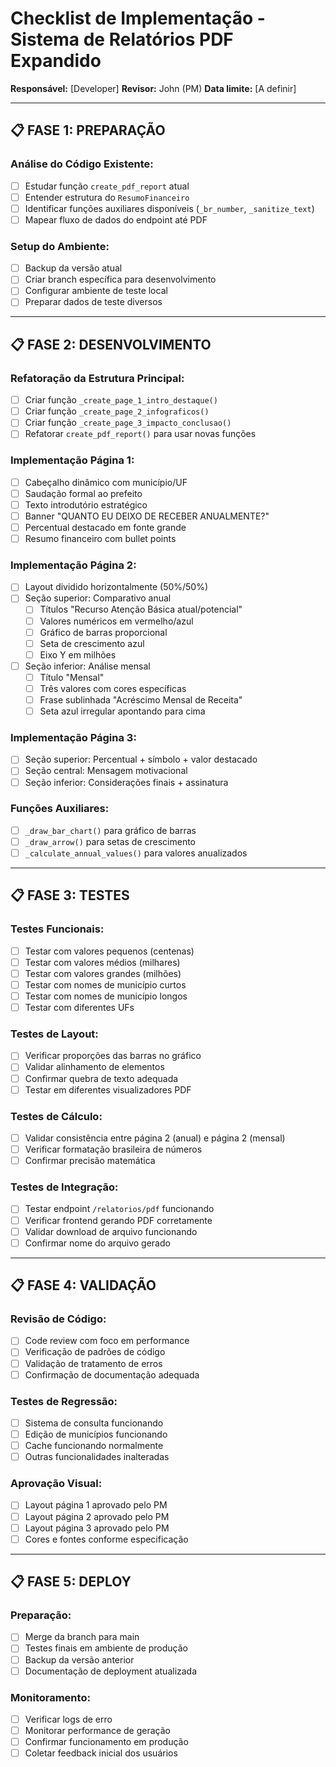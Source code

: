 # Checklist de Implementação - Sistema de Relatórios PDF Expandido

**Responsável:** [Developer]
**Revisor:** John (PM)
**Data limite:** [A definir]

---

## 📋 FASE 1: PREPARAÇÃO

### Análise do Código Existente:
- [ ] Estudar função `create_pdf_report` atual
- [ ] Entender estrutura do `ResumoFinanceiro`
- [ ] Identificar funções auxiliares disponíveis (`_br_number`, `_sanitize_text`)
- [ ] Mapear fluxo de dados do endpoint até PDF

### Setup do Ambiente:
- [ ] Backup da versão atual
- [ ] Criar branch específica para desenvolvimento
- [ ] Configurar ambiente de teste local
- [ ] Preparar dados de teste diversos

---

## 📋 FASE 2: DESENVOLVIMENTO

### Refatoração da Estrutura Principal:
- [ ] Criar função `_create_page_1_intro_destaque()`
- [ ] Criar função `_create_page_2_infograficos()`
- [ ] Criar função `_create_page_3_impacto_conclusao()`
- [ ] Refatorar `create_pdf_report()` para usar novas funções

### Implementação Página 1:
- [ ] Cabeçalho dinâmico com município/UF
- [ ] Saudação formal ao prefeito
- [ ] Texto introdutório estratégico
- [ ] Banner "QUANTO EU DEIXO DE RECEBER ANUALMENTE?"
- [ ] Percentual destacado em fonte grande
- [ ] Resumo financeiro com bullet points

### Implementação Página 2:
- [ ] Layout dividido horizontalmente (50%/50%)
- [ ] Seção superior: Comparativo anual
  - [ ] Títulos "Recurso Atenção Básica atual/potencial"
  - [ ] Valores numéricos em vermelho/azul
  - [ ] Gráfico de barras proporcional
  - [ ] Seta de crescimento azul
  - [ ] Eixo Y em milhões
- [ ] Seção inferior: Análise mensal
  - [ ] Título "Mensal"
  - [ ] Três valores com cores específicas
  - [ ] Frase sublinhada "Acréscimo Mensal de Receita"
  - [ ] Seta azul irregular apontando para cima

### Implementação Página 3:
- [ ] Seção superior: Percentual + símbolo + valor destacado
- [ ] Seção central: Mensagem motivacional
- [ ] Seção inferior: Considerações finais + assinatura

### Funções Auxiliares:
- [ ] `_draw_bar_chart()` para gráfico de barras
- [ ] `_draw_arrow()` para setas de crescimento
- [ ] `_calculate_annual_values()` para valores anualizados

---

## 📋 FASE 3: TESTES

### Testes Funcionais:
- [ ] Testar com valores pequenos (centenas)
- [ ] Testar com valores médios (milhares)
- [ ] Testar com valores grandes (milhões)
- [ ] Testar com nomes de município curtos
- [ ] Testar com nomes de município longos
- [ ] Testar com diferentes UFs

### Testes de Layout:
- [ ] Verificar proporções das barras no gráfico
- [ ] Validar alinhamento de elementos
- [ ] Confirmar quebra de texto adequada
- [ ] Testar em diferentes visualizadores PDF

### Testes de Cálculo:
- [ ] Validar consistência entre página 2 (anual) e página 2 (mensal)
- [ ] Verificar formatação brasileira de números
- [ ] Confirmar precisão matemática

### Testes de Integração:
- [ ] Testar endpoint `/relatorios/pdf` funcionando
- [ ] Verificar frontend gerando PDF corretamente
- [ ] Validar download de arquivo funcionando
- [ ] Confirmar nome do arquivo gerado

---

## 📋 FASE 4: VALIDAÇÃO

### Revisão de Código:
- [ ] Code review com foco em performance
- [ ] Verificação de padrões de código
- [ ] Validação de tratamento de erros
- [ ] Confirmação de documentação adequada

### Testes de Regressão:
- [ ] Sistema de consulta funcionando
- [ ] Edição de municípios funcionando
- [ ] Cache funcionando normalmente
- [ ] Outras funcionalidades inalteradas

### Aprovação Visual:
- [ ] Layout página 1 aprovado pelo PM
- [ ] Layout página 2 aprovado pelo PM
- [ ] Layout página 3 aprovado pelo PM
- [ ] Cores e fontes conforme especificação

---

## 📋 FASE 5: DEPLOY

### Preparação:
- [ ] Merge da branch para main
- [ ] Testes finais em ambiente de produção
- [ ] Backup da versão anterior
- [ ] Documentação de deployment atualizada

### Monitoramento:
- [ ] Verificar logs de erro
- [ ] Monitorar performance de geração
- [ ] Confirmar funcionamento em produção
- [ ] Coletar feedback inicial dos usuários